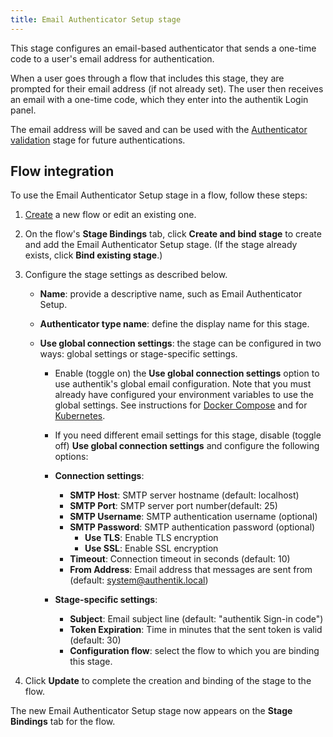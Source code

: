 ```yaml
---
title: Email Authenticator Setup stage
---
```


This stage configures an email-based authenticator that sends a one-time code to a user's email address for authentication.

When a user goes through a flow that includes this stage, they are prompted for their email address (if not already set). The user then receives an email with a one-time code, which they enter into the authentik Login panel.

The email address will be saved and can be used with the [Authenticator validation](../authenticator_validate/index.md) stage for future authentications.

## Flow integration

To use the Email Authenticator Setup stage in a flow, follow these steps:

1. [Create](../../flow/index.md#create-a-custom-flow) a new flow or edit an existing one.
2. On the flow's **Stage Bindings** tab, click **Create and bind stage** to create and add the Email Authenticator Setup stage. (If the stage already exists, click **Bind existing stage**.)
3. Configure the stage settings as described below.

    - **Name**: provide a descriptive name, such as Email Authenticator Setup.
    - **Authenticator type name**: define the display name for this stage.
    - **Use global connection settings**: the stage can be configured in two ways: global settings or stage-specific settings.

        - Enable (toggle on) the **Use global connection settings** option to use authentik's global email configuration. Note that you must already have configured your environment variables to use the global settings. See instructions for [Docker Compose](../../../../install-config/install/docker-compose#email-configuration-optional-but-recommended) and for [Kubernetes](../../../../install-config/install/kubernetes#optional-step-configure-global-email-credentials).

        - If you need different email settings for this stage, disable (toggle off) **Use global connection settings** and configure the following options:

        - **Connection settings**:

            - **SMTP Host**: SMTP server hostname (default: localhost)
            - **SMTP Port**: SMTP server port number(default: 25)
            - **SMTP Username**: SMTP authentication username (optional)
            - **SMTP Password**: SMTP authentication password (optional)
                - **Use TLS**: Enable TLS encryption
                - **Use SSL**: Enable SSL encryption
            - **Timeout**: Connection timeout in seconds (default: 10)
            - **From Address**: Email address that messages are sent from (default: system@authentik.local)

        - **Stage-specific settings**:

            - **Subject**: Email subject line (default: "authentik Sign-in code")
            - **Token Expiration**: Time in minutes that the sent token is valid (default: 30)
            - **Configuration flow**: select the flow to which you are binding this stage.

4. Click **Update** to complete the creation and binding of the stage to the flow.

The new Email Authenticator Setup stage now appears on the **Stage Bindings** tab for the flow.
